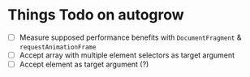 # Things Todo on autogrow

- [ ] Measure supposed performance benefits with `DocumentFragment` & `requestAnimationFrame`
- [ ] Accept array with multiple element selectors as target argument
- [ ] Accept element as target argument (?)

